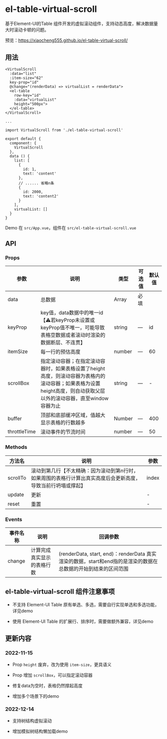 # el-table-virtual-scroll

基于Element-UI的Table 组件开发的虚拟滚动组件，支持动态高度，解决数据量大时滚动卡顿的问题。

预览：https://xiaocheng555.github.io/el-table-virtual-scroll/

## 用法

``` vue
<VirtualScroll
  :data="list"
  :item-size="62"
  key-prop="id"
  @change="(renderData) => virtualList = renderData">
  <el-table 
    row-key="id" 
    :data="virtualList" 
    height="500px">
  </el-table>
</VirtualScroll>

...

import VirtualScroll from './el-table-virtual-scroll'

export default {
  component: {
    VirtualScroll
  },
  data () {
    list: [
      {
        id: 1,
        text: 'content'
      },
      // ...... 省略n条
      {
        id: 2000,
        text: 'content2'
      }
    ],
    virtualList: []
  }
}
```

Demo 在 `src/App.vue`，组件在 `src/el-table-virtual-scroll.vue`

## API

### Props
| 参数      | 说明          | 类型      | 可选值                           | 默认值  |
|---------- |-------------- |---------- |--------------------------------  |-------- |
| data    | 总数据 | Array | 必填 |  |
| keyProp | key值，data数据中的唯一id【⚠️若keyProp未设置或keyProp值不唯一，可能导致表格空数据或者滚动时渲染的数据断层、不连贯】 | string | — | id |
| itemSize | 每一行的预估高度 | number | — | 60 |
| scrollBox | 指定滚动容器；在指定滚动容器时，如果表格设置了height高度，则滚动容器为表格内的滚动容器；如果表格为设置height高度，则自动获取父层以外的滚动容器，直至window容器为止 | string | — | - |
| buffer | 顶部和底部缓冲区域，值越大显示表格的行数越多 | Number | — | 400 |
| throttleTime | 滚动事件的节流时间 | number | — | 50 |

### Methods
| 方法名 | 说明 | 参数 |
|---------- |-------- |---------- |
| scrollTo | 滚动到第几行【不太精确：因为滚动到第n行时，如果周围的表格行计算出真实高度后会更新高度，导致当前行坍塌或撑起】 | index |
| update | 更新 | - |
| reset | 重置 | - |


### Events
| 事件名称 | 说明 | 回调参数 |
|---------- |-------- |---------- |
| change | 计算完成真实显示的表格行数 | (renderData, start, end)：renderData 真实渲染的数据，start和end指的是渲染的数据在总数据的开始到结束的区间范围 |

## el-table-virtual-scroll 组件注意事项

* 不支持 Element-UI Table 原有单选、多选，需要自行实现单选和多选功能，详见demo

* 使用 Element-UI Table 的扩展行、排序时，需要做额外兼容，详见demo

## 更新内容

### 2022-11-15

* Prop `height` 废弃，改为使用 `item-size`，更具语义

* Prop 增加 `scrollBox`，可以指定滚动容器

* 修复data为空时，表格仍然撑起高度

* 增加多个场景下的demo

### 2022-12-14

* 支持树结构虚拟滚动

* 增加模拟树结构懒加载demo




